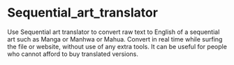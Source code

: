 # Sequential_art_translator
Use Sequential art translator to convert raw text to English of a sequential art such as Manga or Manhwa or Mahua. Convert in real time while surfing the file or website, without use of any extra tools.
It can be useful for people who cannot afford to buy translated versions.
